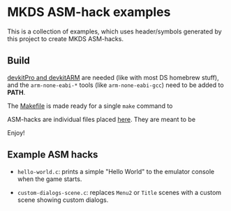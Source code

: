 
# MKDS ASM-hack examples

This is a collection of examples, which uses header/symbols generated by this project to create MKDS ASM-hacks.

## Build

[devkitPro and devkitARM](https://devkitpro.org/) are needed (like with most DS homebrew stuff), and the `arm-none-eabi-*` tools (like `arm-none-eabi-gcc`) need to be added to **PATH**.

The [Makefile](Makefile) is made ready for a single `make` command to 

ASM-hacks are individual files placed [here](asmhacks). They are meant to be 

Enjoy!

## Example ASM hacks

- `hello-world.c`: prints a simple "Hello World" to the emulator console when the game starts.

- `custom-dialogs-scene.c`: replaces `Menu2` or `Title` scenes with a custom scene showing custom dialogs.
